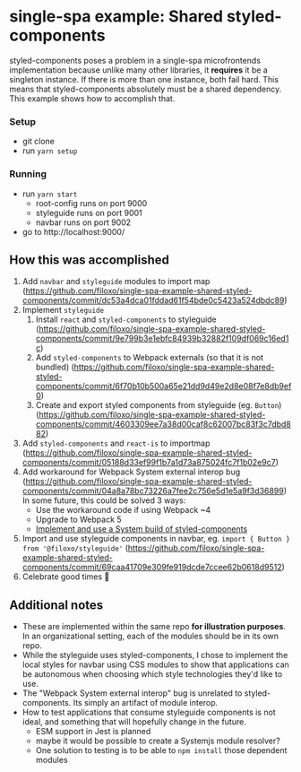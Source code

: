 # single-spa example: Shared styled-components

styled-components poses a problem in a single-spa microfrontends implementation because unlike many other libraries, it **requires** it be a singleton instance. If there is more than one instance, both fail hard. This means that styled-components absolutely must be a shared dependency. This example shows how to accomplish that.

### Setup

- git clone
- run `yarn setup`

### Running

- run `yarn start`
  - root-config runs on port 9000
  - styleguide runs on port 9001
  - navbar runs on port 9002
- go to http://localhost:9000/

## How this was accomplished

1. Add `navbar` and `styleguide` modules to import map (https://github.com/filoxo/single-spa-example-shared-styled-components/commit/dc53a4dca01fddad61f54bde0c5423a524dbdc89)
1. Implement `styleguide`
   1. Install `react` and `styled-components` to styleguide (https://github.com/filoxo/single-spa-example-shared-styled-components/commit/9e799b3e1ebfc84939b32882f109df069c16ed1c)
   1. Add `styled-components` to Webpack externals (so that it is not bundled) (https://github.com/filoxo/single-spa-example-shared-styled-components/commit/6f70b10b500a65e21dd9d49e2d8e08f7e8db9ef0)
   1. Create and export styled components from styleguide (eg. `Button`) (https://github.com/filoxo/single-spa-example-shared-styled-components/commit/4603309ee7a38d00caf8c62007bc83f3c7dbd882)
1. Add `styled-components` and `react-is` to importmap (https://github.com/filoxo/single-spa-example-shared-styled-components/commit/05188d33ef99f1b7a1d73a875024fc7f1b02e9c7)
1. Add workaround for Webpack System external interop bug (https://github.com/filoxo/single-spa-example-shared-styled-components/commit/04a8a78bc73226a7fee2c756e5d1e5a9f3d36899)
   In some future, this could be solved 3 ways:
   - Use the workaround code if using Webpack ~4
   - Upgrade to Webpack 5
   - [Implement and use a System build of styled-components](https://github.com/esm-bundle/new-repo-instructions)
1. Import and use styleguide components in navbar, eg. `import { Button } from '@filoxo/styleguide'` (https://github.com/filoxo/single-spa-example-shared-styled-components/commit/69caa41709e309fe919dcde7ccee62b0618d9512)
1. Celebrate good times 🎉

## Additional notes

- These are implemented within the same repo **for illustration purposes**. In an organizational setting, each of the modules should be in its own repo.
- While the styleguide uses styled-components, I chose to implement the local styles for navbar using CSS modules to show that applications can be autonomous when choosing which style technologies they'd like to use.
- The "Webpack System external interop" bug is unrelated to styled-components. Its simply an artifact of module interop.
- How to test applications that consume styleguide components is not ideal, and something that will hopefully change in the future.
  - ESM support in Jest is planned
  - maybe it would be possible to create a Systemjs module resolver?
  - One solution to testing is to be able to `npm install` those dependent modules
